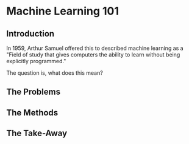 # Machine Learning 101

## Introduction

In 1959, Arthur Samuel offered this to described machine learning as a "Field of study that gives computers the ability to learn without being explicitly programmed."

The question is, what does this mean?

## The Problems


## The Methods


## The Take-Away


